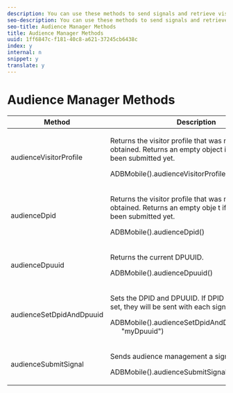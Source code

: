 ```yaml
---
description: You can use these methods to send signals and retrieve visitor segments from Audience Manager.
seo-description: You can use these methods to send signals and retrieve visitor segments from Audience Manager.
seo-title: Audience Manager Methods
title: Audience Manager Methods
uuid: 1ff6847c-f181-40c8-a621-37245cb6438c
index: y
internal: n
snippet: y
translate: y
---
```


# Audience Manager Methods



<table id="table_0DD1B40D95624AF6AB53622F8DDCDEFA"> 
 <thead> 
  <tr> 
   <th colname="col1" class="entry"> Method </th> 
   <th colname="col2" class="entry"> Description </th> 
  </tr>
 </thead>
 <tbody> 
  <tr> 
   <td colname="col1"> <p><span class="codeph"> audienceVisitorProfile</span> </p> </td> 
   <td colname="col2"> <p>Returns the visitor profile that was most recently obtained. Returns an empty object if no signal has been submitted yet. </p> <p> 
     <codeblock>
       ADBMobile().audienceVisitorProfile()
     </codeblock> </p> </td> 
  </tr> 
  <tr> 
   <td colname="col1"> <p><span class="codeph"> audienceDpid</span> </p> </td> 
   <td colname="col2"> <p>Returns the visitor profile that was most recently obtained. Returns an empty obje t if no signal has been submitted yet. </p> <p> 
     <codeblock>
       ADBMobile().audienceDpid()
     </codeblock> </p> </td> 
  </tr> 
  <tr> 
   <td colname="col1"> <p><span class="codeph"> audienceDpuuid</span> </p> </td> 
   <td colname="col2"> <p>Returns the current DPUUID. </p> <p> 
     <codeblock>
       ADBMobile().audienceDpuuid()
     </codeblock> </p> </td> 
  </tr> 
  <tr> 
   <td colname="col1"> <p><span class="codeph"> audienceSetDpidAndDpuuid</span> </p> </td> 
   <td colname="col2"> <p>Sets the DPID and DPUUID. If DPID and DPUUID are set, they will be sent with each signal. </p> <p> 
     <codeblock>
      ADBMobile().audienceSetDpidAndDpuuid("myDpid",
      &nbsp;&nbsp;&nbsp;&nbsp;&nbsp;&nbsp;"myDpuuid")
     </codeblock> </p> </td> 
  </tr> 
  <tr> 
   <td colname="col1"> <p><span class="codeph"> audienceSubmitSignal</span> </p> </td> 
   <td colname="col2"> <p>Sends audience management a signal with traits. </p> <p> 
     <codeblock>
       ADBMobile().audienceSubmitSignal()
     </codeblock> </p> </td> 
  </tr> 
 </tbody> 
</table>

